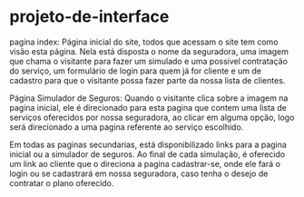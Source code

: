 # projeto-de-interface

pagina index: Página inicial do site, todos que acessam o site tem como visão esta página. Nela está disposta o nome da seguradora, uma imagem que chama o visitante para fazer um simulado e uma possivel contratação do serviço, um formulário de login para quem já for cliente e um de cadastro para que o visitante possa fazer parte da nossa lista de clientes.

Página Simulador de Seguros: Quando o visitante clica sobre a imagem na pagina inicial, ele é direcionado para esta pagina que contem uma lista de serviços oferecidos por nossa seguradora, ao clicar em alguma opção, logo será direcionado a uma pagina referente ao serviço escolhido.

Em todas as paginas secundarias, está disponibilizado links para a pagina inicial ou a simulador de seguros.
Ao final de cada simulação, é oferecido um link ao cliente que o direciona a pagina cadastrar-se, onde ele fará o login ou se cadastrará em nossa seguradora, caso tenha o desejo de contratar o plano oferecido. 
